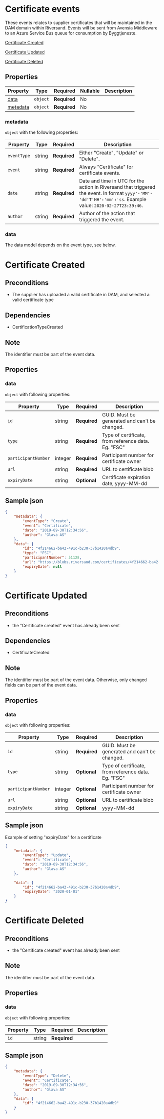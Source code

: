 # Certificate events

These events relates to supplier certificates that will be maintained in the DAM domain within Riversand. Events will be sent from Avensia Middleware to an Azure Service Bus queue for consumption by Byggtjeneste.

[Certificate Created](#Certificate-Created)

[Certificate Updated](#Certificate-Updated)

[Certificate Deleted](#Certificate-Deleted)

## Properties

| Property              | Type     | Required     | Nullable | Description                                |
| --------------------- | -------- | ------------ | -------- | ------------------------------------------ |
| [data](#data)         | `object` | **Required** | No       |         |
| [metadata](#metadata) | `object` | **Required** | No       |         |

### metadata

`object` with the following properties:

| Property          | Type    | Required     | Description |
| ------------------| ------- | ------------ | ------- |
| `eventType`       | string  | **Required** | Either "Create", "Update" or "Delete".
| `event`           | string  | **Required** | Always "Certificate" for certificate events.
| `date`            | string  | **Required** | Date and time in UTC for the action in Riversand that triggered the event. In format `yyyy'-'MM'-'dd'T'HH':'mm':'ss`. Example value: `2020-02-27T23:39:46`.
| `author`          | string  | **Required** | Author of the action that triggered the event.

### data
The data model depends on the event type, see below.


# Certificate Created 

## Preconditions
- The supplier has uploaded a valid certificate in DAM, and selected a valid certificate type

## Dependencies
- CertificationTypeCreated

## Note
The identifier must be part of the event data.

## Properties

### data

`object` with following properties:

| Property                    | Type    | Required     | Description |
| --------------------------- | ------- | ------------ | -------     |
| `id`                        | string  | **Required** |  GUID. Must be generated and can't be changed.
| `type`                      | string | **Required** | Type of certificate, from reference data. Eg. "FSC"
| `participantNumber`    | integer | **Required** | Participant number for certificate owner
| `url`                  	  | string  | **Required** | URL to certificate blob
| `expiryDate`                    | string  | **Optional** | Certificate expiration date, yyyy-MM-dd

## Sample json

```json
{
	"metadata": {
		"eventType": "Create",
		"event": "Certificate",
		"date": "2019-09-30T12:34:56",
		"author": "Glava AS"
	},	
	"data": {
		"id": "4f214662-ba42-491c-b230-37b1420a4db9",		
		"type": "FSC",
		"participantNumber": 51128,
		"url": "https://blobs.riversand.com/certificates/4f214662-ba42-491c-b230-37b1420a4db9",
		"expiryDate": null		
	}
}
```

# Certificate Updated 

## Preconditions
- the "Certificate created" event has already been sent

## Dependencies
- CertificateCreated

## Note
The identifier must be part of the event data. Otherwise, only changed fields can be part of the event data.

## Properties

### data

`object` with following properties:

| Property                    | Type    | Required     | Description |
| --------------------------- | ------- | ------------ | -------     |
| `id`                        | string  | **Required** |  GUID. Must be generated and can't be changed.
| `type`                      | string | **Optional** | Type of certificate, from reference data. Eg. "FSC"
| `participantNumber`    	  | integer | **Optional** | Participant number for certificate owner
| `url`                  	  | string  | **Optional** | URL to certificate blob
| `expiryDate`                    | string  | **Optional** | yyyy-MM-dd


## Sample json

Example of setting "expiryDate" for a certificate

```json
{
	"metadata": {
		"eventType": "Update",
		"event": "Certificate",
		"date": "2019-09-30T12:34:56",
		"author": "Glava AS"
	},
	
	"data": {
		"id": "4f214662-ba42-491c-b230-37b1420a4db9",		
		"expiryDate": "2020-01-01"
	}
}
```

# Certificate Deleted 

## Preconditions
- the "Certificate created" event has already been sent

## Note
The identifier must be part of the event data. 

## Properties

### data

`object` with following properties:

| Property                    | Type    | Required     | Description |
| --------------------------- | ------- | ------------ | -------     |
| `id`                        | string  | **Required** |  


## Sample json

```json
{
	"metadata": {
		"eventType": "Delete",
		"event": "Certificate",
		"date": "2019-09-30T12:34:56",
		"author": "Glava AS"
	},
	"data": {
		"id": "4f214662-ba42-491c-b230-37b1420a4db9"
	}
}
```